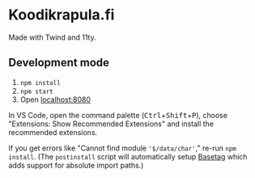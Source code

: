 # Koodikrapula.fi

Made with Twind and 11ty.

## Development mode

1. `npm install`
2. `npm start`
3. Open [localhost:8080](http://localhost:8080/)

In VS Code,
open the command palette (<kbd>Ctrl</kbd>+<kbd>Shift</kbd>+<kbd>P</kbd>),
choose "Extensions: Show Recommended Extensions"
and install the recommended extensions.

If you get errors like "Cannot find module `'$/data/char'`,"
re-run `npm install`.
(The `postinstall` script will automatically setup [Basetag][basetag]
which adds support for absolute import paths.)

[basetag]: https://github.com/janniks/basetag
